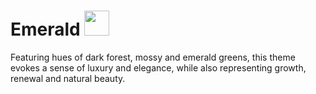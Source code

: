 # Emerald <img src="https://github.com/salmanjt/emerald/blob/main/files/emerald.gif" width="40" height="40"/>

Featuring hues of dark forest, mossy and emerald greens, this theme evokes a sense of luxury and elegance, while also representing growth, renewal and natural beauty.
